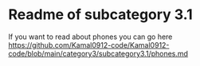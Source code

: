 # Readme of subcategory 3.1

If you want to read about phones you can go here
https://github.com/Kamal0912-code/Kamal0912-code/blob/main/category3/subcategory3.1/phones.md
